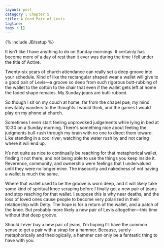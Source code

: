 ```yaml
---
layout: post
category : Chapter 5
title: A Good Pair of Levis
tagline:
tags : []
---
```

{% include JB/setup %}

It isn’t like I have anything to do on Sunday mornings. It certainly has become more of a day of rest than it ever was during the time I fell under the title of Active.

Twenty-six years of church attendance can really set a deep groove into your schedule. Kind of like the rectangular shaped wear a wallet will give to a good pair of Levis—a groove so deep from such rigorous butt-rubbing of the wallet to the cotton to the chair that even if the wallet gets left at home the faded shape remains. My Sunday jeans are butt-rubbed.

So though I sit on my couch at home, far from the chapel pue, my mind inevitably wanders to the thoughts I would think, and the games I would play on my phone at church.

Sometimes I even start feeling unprovoked judgements while lying in bed at 10:30 on a Sunday morning. There's something nice about feeling the judgments bull-rush through my brain with no one to direct them toward. Like standing in a cool river, watching the water rush by and not caring where it will end up. 

It’s not quite as nice to continually be reaching for that metaphorical wallet, finding it not there, and not being able to use the things you keep inside it. Reverence, community, and ownership were feelings that I undervalued until they were no longer mine. The insecurity and nakedness of not having a wallet is much the same.

Where that wallet used to be the groove is worn deep, and it will likely take some kind of spiritual knee scraping before I finally get a new pair of jeans and stop reaching for that wallet. I suppose this is why near deaths, and the loss of loved ones cause people to become very polarized in their relationship with Deity. The hope is for a return of the wallet, and a patch of the knee. But probably more likely a new pair of Levis altogether—this time without that deep groove.

Should I ever buy a new pair of jeans, I’m hoping I’ll have the common sense to get a pair with a strap for a hammer. Because, surely metaphorically and theologically, a hammer can only be a fantastic thing to have with you.
